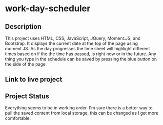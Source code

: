 # work-day-scheduler

## Description

This project uses HTML, CSS, JavaScript, JQuery, Moment.JS, and Bootstrap.  It displays the current date at the top of the page using moment.JS. As the day progresses the time sheet will highlight different times based on if the the time has passed, is right now or in the future.  Any thing you type in the schedule can be saved by pressing the blue button on the side of the page.

## Link to live project


## Project Status
Everything seems to be in working order.  I'm sure there is a better way to pull the saved content from local storage, this can be changed as I get more comfortable.